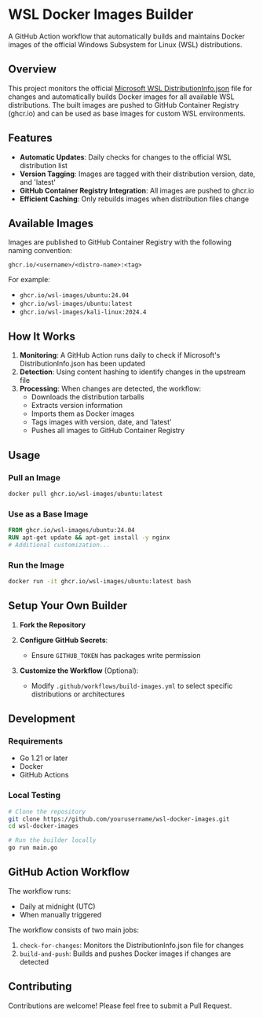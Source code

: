 # WSL Docker Images Builder

A GitHub Action workflow that automatically builds and maintains Docker images of the official Windows Subsystem for Linux (WSL) distributions.

## Overview

This project monitors the official [Microsoft WSL DistributionInfo.json](https://github.com/microsoft/WSL/blob/master/distributions/DistributionInfo.json) file for changes and automatically builds Docker images for all available WSL distributions. The built images are pushed to GitHub Container Registry (ghcr.io) and can be used as base images for custom WSL environments.

## Features

- **Automatic Updates**: Daily checks for changes to the official WSL distribution list
- **Version Tagging**: Images are tagged with their distribution version, date, and 'latest'
- **GitHub Container Registry Integration**: All images are pushed to ghcr.io
- **Efficient Caching**: Only rebuilds images when distribution files change

## Available Images

Images are published to GitHub Container Registry with the following naming convention:

```
ghcr.io/<username>/<distro-name>:<tag>
```

For example:
- `ghcr.io/wsl-images/ubuntu:24.04`
- `ghcr.io/wsl-images/ubuntu:latest`
- `ghcr.io/wsl-images/kali-linux:2024.4`

## How It Works

1. **Monitoring**: A GitHub Action runs daily to check if Microsoft's DistributionInfo.json has been updated
2. **Detection**: Using content hashing to identify changes in the upstream file
3. **Processing**: When changes are detected, the workflow:
    - Downloads the distribution tarballs
    - Extracts version information
    - Imports them as Docker images
    - Tags images with version, date, and 'latest'
    - Pushes all images to GitHub Container Registry

## Usage

### Pull an Image

```bash
docker pull ghcr.io/wsl-images/ubuntu:latest
```

### Use as a Base Image

```dockerfile
FROM ghcr.io/wsl-images/ubuntu:24.04
RUN apt-get update && apt-get install -y nginx
# Additional customization...
```

### Run the Image

```bash
docker run -it ghcr.io/wsl-images/ubuntu:latest bash
```

## Setup Your Own Builder

1. **Fork the Repository**

2. **Configure GitHub Secrets**:
    - Ensure `GITHUB_TOKEN` has packages write permission

3. **Customize the Workflow** (Optional):
    - Modify `.github/workflows/build-images.yml` to select specific distributions or architectures

## Development

### Requirements

- Go 1.21 or later
- Docker
- GitHub Actions

### Local Testing

```bash
# Clone the repository
git clone https://github.com/yourusername/wsl-docker-images.git
cd wsl-docker-images

# Run the builder locally
go run main.go
```

## GitHub Action Workflow

The workflow runs:
- Daily at midnight (UTC)
- When manually triggered

The workflow consists of two main jobs:
1. `check-for-changes`: Monitors the DistributionInfo.json file for changes
2. `build-and-push`: Builds and pushes Docker images if changes are detected


## Contributing

Contributions are welcome! Please feel free to submit a Pull Request.